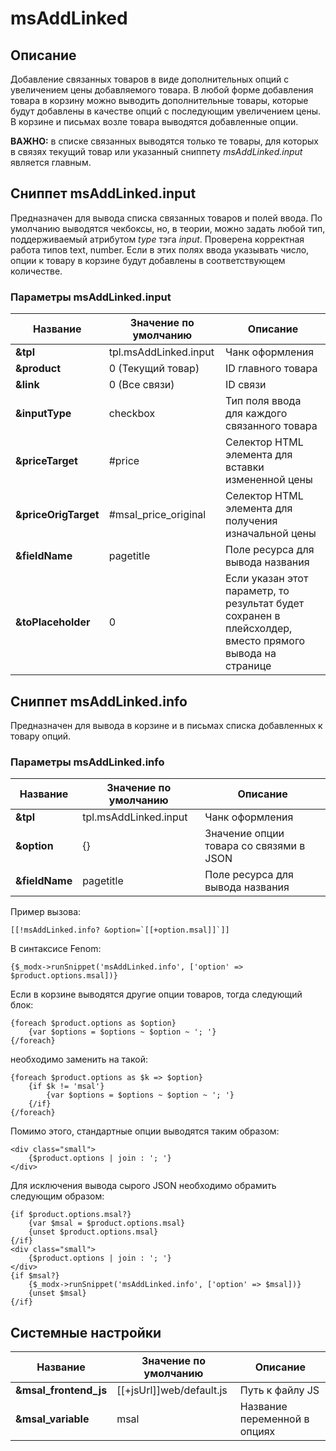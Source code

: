 # msAddLinked

## Описание

Добавление связанных товаров в виде дополнительных опций с увеличением цены добавляемого товара.
В любой форме добавления товара в корзину можно выводить дополнительные товары, которые будут добавлены в качестве опций
с последующим увеличением цены.
В корзине и письмах возле товара выводятся добавленные опции.

**ВАЖНО:** в списке связанных выводятся только те товары, для которых в связях текущий товар или указанный сниппету *msAddLinked.input* является главным.

## Сниппет msAddLinked.input

Предназначен для вывода списка связанных товаров и полей ввода. По умолчанию выводятся чекбоксы, но, в теории, можно задать любой тип, поддерживаемый атрибутом *type* тэга *input*.
Проверена корректная работа типов text, number. Если в этих полях ввода указывать число, опции к товару в корзине будут добавлены в соответствующем количестве.

### Параметры msAddLinked.input

| Название             | Значение по умолчанию | Описание                                                                                                |
|----------------------|-----------------------|---------------------------------------------------------------------------------------------------------|
| **&tpl**             | tpl.msAddLinked.input | Чанк оформления                                                                                         |
| **&product**         | 0 (Текущий товар)     | ID главного товара                                                                                      |
| **&link**            | 0 (Все связи)         | ID связи                                                                                                |
| **&inputType**       | checkbox              | Тип поля ввода для каждого связанного товара                                                            |
| **&priceTarget**     | #price                | Селектор HTML элемента для вставки измененной цены                                                      |
| **&priceOrigTarget** | #msal_price_original  | Селектор HTML элемента для получения изначальной цены                                                   |
| **&fieldName**       | pagetitle             | Поле ресурса для вывода названия                                                                        |
| **&toPlaceholder**   | 0                     | Если указан этот параметр, то результат будет сохранен в плейсхолдер, вместо прямого вывода на странице |

## Сниппет msAddLinked.info

Предназначен для вывода в корзине и в письмах списка добавленных к товару опций.

### Параметры msAddLinked.info

| Название       | Значение по умолчанию | Описание                                |
|----------------|-----------------------|-----------------------------------------|
| **&tpl**       | tpl.msAddLinked.input | Чанк оформления                         |
| **&option**    | {}                    | Значение опции товара со связями в JSON |
| **&fieldName** | pagetitle             | Поле ресурса для вывода названия        |

Пример вызова:

```modx
[[!msAddLinked.info? &option=`[[+option.msal]]`]]
```

В синтаксисе Fenom:

```fenom
{$_modx->runSnippet('msAddLinked.info', ['option' => $product.options.msal])}
```

Если в корзине выводятся другие опции товаров, тогда следующий блок:

```fenom
{foreach $product.options as $option}
    {var $options = $options ~ $option ~ '; '}
{/foreach}
```

необходимо заменить на такой:

```fenom
{foreach $product.options as $k => $option}
    {if $k != 'msal'}
        {var $options = $options ~ $option ~ '; '}
    {/if}
{/foreach}
```

Помимо этого, стандартные опции выводятся таким образом:

```fenom
<div class="small">
    {$product.options | join : '; '}
</div>
```

Для исключения вывода сырого JSON необходимо обрамить следующим образом:

```fenom
{if $product.options.msal?}
    {var $msal = $product.options.msal}
    {unset $product.options.msal}
{/if}
<div class="small">
    {$product.options | join : '; '}
</div>
{if $msal?}
    {$_modx->runSnippet('msAddLinked.info', ['option' => $msal])}
    {unset $msal}
{/if}
```

## Системные настройки

| Название              | Значение по умолчанию    | Описание                     |
|-----------------------|--------------------------|------------------------------|
| **&msal_frontend_js** | [[+jsUrl]]web/default.js | Путь к файлу JS              |
| **&msal_variable**    | msal                     | Название переменной в опциях |
